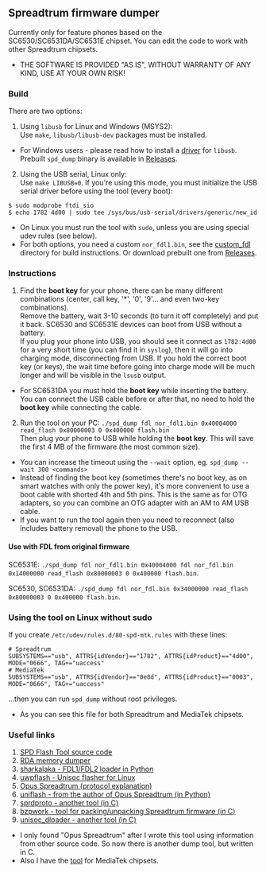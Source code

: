 ## Spreadtrum firmware dumper

Currently only for feature phones based on the SC6530/SC6531DA/SC6531E chipset. You can edit the code to work with other Spreadtrum chipsets.

* THE SOFTWARE IS PROVIDED "AS IS", WITHOUT WARRANTY OF ANY KIND, USE AT YOUR OWN RISK!

### Build

There are two options:

1. Using `libusb` for Linux and Windows (MSYS2):  
Use `make`, `libusb/libusb-dev` packages must be installed.

* For Windows users - please read how to install a [driver](https://github.com/libusb/libusb/wiki/Windows#driver-installation) for `libusb`. Prebuilt `spd_dump` binary is available in [Releases](https://github.com/ilyakurdyukov/spreadtrum_flash/releases).

2. Using the USB serial, Linux only:  
Use `make LIBUSB=0`.
If you're using this mode, you must initialize the USB serial driver before using the tool (every boot):
```
$ sudo modprobe ftdi_sio
$ echo 1782 4d00 | sudo tee /sys/bus/usb-serial/drivers/generic/new_id
```

* On Linux you must run the tool with `sudo`, unless you are using special udev rules (see below).
* For both options, you need a custom `nor_fdl1.bin`, see the [custom_fdl](custom_fdl) directory for build instructions. Or download prebuilt one from [Releases](https://github.com/ilyakurdyukov/spreadtrum_flash/releases).

### Instructions

1. Find the **boot key** for your phone, there can be many different combinations (center, call key, '*', '0', '9'... and even two-key combinations).  
Remove the battery, wait 3-10 seconds (to turn it off completely) and put it back. SC6530 and SC6531E devices can boot from USB without a battery.  
If you plug your phone into USB, you should see it connect as `1782:4d00` for a very short time (you can find it in `syslog`), then it will go into charging mode, disconnecting from USB. If you hold the correct boot key (or keys), the wait time before going into charge mode will be much longer and will be visible in the `lsusb` output.

* For SC6531DA you must hold the **boot key** while inserting the battery. You can connect the USB cable before or after that, no need to hold the **boot key** while connecting the cable.

2. Run the tool on your PC:
`./spd_dump fdl nor_fdl1.bin 0x40004000 read_flash 0x80000003 0 0x400000 flash.bin`  
Then plug your phone to USB while holding the **boot key**.
This will save the first 4 MB of the firmware (the most common size).

* You can increase the timeout using the `--wait` option, eg. `spd_dump --wait 300 <commands>`
* Instead of finding the boot key (sometimes there's no boot key, as on smart watches with only the power key), it's more convenient to use a boot cable with shorted 4th and 5th pins. This is the same as for OTG adapters, so you can combine an OTG adapter with an AM to AM USB cable.
* If you want to run the tool again then you need to reconnect (also includes battery removal) the phone to the USB.

#### Use with FDL from original firmware

SC6531E: `./spd_dump fdl nor_fdl1.bin 0x40004000 fdl nor_fdl.bin 0x14000000 read_flash 0x80000003 0 0x400000 flash.bin`.

SC6530, SC6531DA: `./spd_dump fdl nor_fdl.bin 0x34000000 read_flash 0x80000003 0 0x400000 flash.bin`.

### Using the tool on Linux without sudo

If you create `/etc/udev/rules.d/80-spd-mtk.rules` with these lines:
```
# Spreadtrum
SUBSYSTEMS=="usb", ATTRS{idVendor}=="1782", ATTRS{idProduct}=="4d00", MODE="0666", TAG+="uaccess"
# MediaTek
SUBSYSTEMS=="usb", ATTRS{idVendor}=="0e8d", ATTRS{idProduct}=="0003", MODE="0666", TAG+="uaccess"
```
...then you can run `spd_dump` without root privileges.

* As you can see this file for both Spreadtrum and MediaTek chipsets.

### Useful links

1. [SPD Flash Tool source code](https://spflashtools.com/category/source)
2. [RDA memory dumper](https://github.com/ihewitt/ivrtrack/blob/main/util/dump.c)
3. [sharkalaka - FDL1/FDL2 loader in Python](https://github.com/fxsheep/sharkalaka)
4. [uwpflash - Unisoc flasher for Linux](https://github.com/Mani-Sadhasivam/uwpflash)
5. [Opus Spreadtrum (protocol explanation)](https://chronovir.us/2021/12/18/Opus-Spreadtrum/)
6. [uniflash - from the author of Opus Spreadtrum (in Python)](https://gitlab.com/suborg/uniflash)
7. [sprdproto - another tool (in C)](https://github.com/kagaimiq/sprdproto)
8. [bzpwork - tool for packing/unpacking Spreadtrum firmware (in C)](https://github.com/ilyazx/bzpwork)
9. [unisoc_dloader - another tool (in C)](https://github.com/amitv87/unisoc_dloader)

* I only found "Opus Spreadtrum" after I wrote this tool using information from other source code. So now there is another dump tool, but written in C.
* Also I have the [tool](https://github.com/ilyakurdyukov/mediatek_flash) for MediaTek chipsets.

